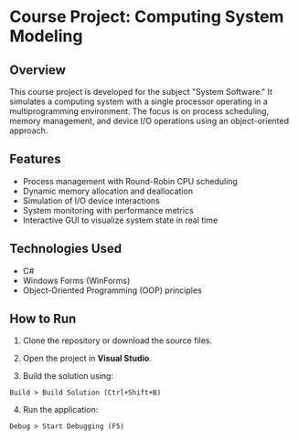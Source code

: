 # Course Project: Computing System Modeling

## Overview

This course project is developed for the subject "System Software." It simulates a computing system with a single processor operating in a multiprogramming environment. The focus is on process scheduling, memory management, and device I/O operations using an object-oriented approach.

## Features

- Process management with Round-Robin CPU scheduling
- Dynamic memory allocation and deallocation
- Simulation of I/O device interactions
- System monitoring with performance metrics
- Interactive GUI to visualize system state in real time

## Technologies Used

- C#
- Windows Forms (WinForms)
- Object-Oriented Programming (OOP) principles

## How to Run

1. Clone the repository or download the source files.

2. Open the project in **Visual Studio**.

3. Build the solution using:
```
Build > Build Solution (Ctrl+Shift+B)
```

4. Run the application:
```
Debug > Start Debugging (F5)
```
